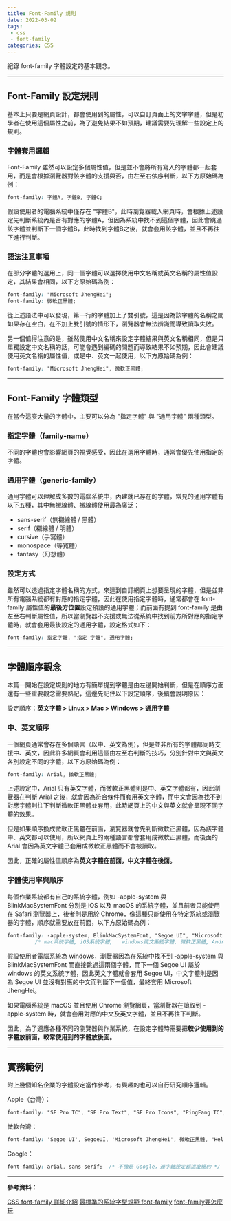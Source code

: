 ```yaml
---
title: Font-Family 規則
date: 2022-03-02
tags:
 - css
 - font-family
categories: CSS
---
```


紀錄 font-family 字體設定的基本觀念。

<!--more-->

---

## Font-Family 設定規則

基本上只要是網頁設計，都會使用到的屬性，可以自訂頁面上的文字字體，但是初學者在使用這個屬性之前，為了避免結果不如預期，建議需要先理解一些設定上的規則。

### 字體套用邏輯

Font-Family 雖然可以設定多個屬性值，但是並不會將所有寫入的字體都一起套用，而是會根據瀏覽器對該字體的支援與否，由左至右依序判斷，以下方原始碼為例：

```css
font-family: 字體A, 字體B, 字體C;
```

假設使用者的電腦系統中僅存在 "字體B"，此時瀏覽器載入網頁時，會根據上述設定先判斷系統內是否有對應的字體A，但因為系統中找不到這個字體，因此會跳過該字體並判斷下一個字體B，此時找到字體B之後，就會套用該字體，並且不再往下進行判斷。

### 語法注意事項

在部分字體的選用上，同一個字體可以選擇使用中文名稱或英文名稱的屬性值設定，其結果會相同，以下方原始碼為例：

```css
font-family: "Microsoft JhengHei";
font-family: 微軟正黑體;
```

從上述語法中可以發現，第一行的字體加上了雙引號，這是因為該字體的名稱之間如果存在空白，在不加上雙引號的情形下，瀏覽器會無法辨識而導致讀取失敗。

另一個值得注意的是，雖然使用中文名稱來設定字體結果與英文名稱相同，但是只單獨設定中文名稱的話，可能會遇到編碼的問題而導致結果不如預期，因此會建議使用英文名稱的屬性值，或是中、英文一起使用，以下方原始碼為例：

```css
font-family: "Microsoft JhengHei", 微軟正黑體;
```

---

## Font-Family 字體類型

在當今這麼大量的字體中，主要可以分為 "指定字體" 與 "通用字體" 兩種類型。

### 指定字體（family-name）

不同的字體也會影響網頁的視覺感受，因此在選用字體時，通常會優先使用指定的字體。

### 通用字體（generic-family）

通用字體可以理解成多數的電腦系統中，內建就已存在的字體，常見的通用字體有以下五種，其中無襯線體、襯線體使用最為廣泛：

- sans-serif（無襯線體 / 黑體）
- serif（襯線體 / 明體）
- cursive（手寫體）
- monospace（等寬體）
- fantasy（幻想體）

### 設定方式

雖然可以透過指定字體名稱的方式，來達到自訂網頁上想要呈現的字體，但是並非所有電腦系統都有對應的指定字體，因此在使用指定字體時，通常都會在 font-family 屬性值的**最後方位置**設定預設的通用字體；而前面有提到 font-family 是由左至右判斷屬性值，所以當瀏覽器不支援或無法從系統中找到前方所對應的指定字體時，就會套用最後設定的通用字體，設定格式如下：

```css
font-family: 指定字體, "指定 字體", 通用字體;
```



---

## 字體順序觀念

本篇一開始在設定規則的地方有簡單提到字體是由左邊開始判斷，但是在順序方面還有一些重要觀念需要熟記，這邊先記住以下設定順序，後續會說明原因：

設定順序：**英文字體 > Linux > Mac > Windows > 通用字體**
<!-- 這部分一直沒有比較好的解釋 -->



### 中、英文順序

一個網頁通常會存在多個語言（以中、英文為例），但是並非所有的字體都同時支援中、英文，因此許多網頁會利用這個由左至右判斷的技巧，分別針對中文與英文各別設定不同的字體，以下方原始碼為例：

```css
font-family: Arial, 微軟正黑體;
```

上述設定中，Arial 只有英文字體，而微軟正黑體則是中、英文字體都有，因此瀏覽器在判斷 Arial 之後，就會因為符合條件而套用英文字體，而中文會因為找不到對應字體則往下判斷微軟正黑體並套用，此時網頁上的中文與英文就會呈現不同字體的效果。

但是如果順序換成微軟正黑體在前面，瀏覽器就會先判斷微軟正黑體，因為該字體中、英文都可以使用，所以網頁上的兩種語言都會套用成微軟正黑體，而後面的 Arial 會因為英文字體已套用成微軟正黑體而不會被讀取。

因此，正確的屬性值順序為**英文字體在前面，中文字體在後面。**

### 字體使用率與順序

每個作業系統都有自己的系統字體，例如 -apple-system 與 BlinkMacSystemFont 分別是 iOS 以及 macOS 的系統字體，並且前者只能使用在 Safari 瀏覽器上，後者則是用於 Chrome，像這種只能使用在特定系統或瀏覽器的字體，順序就需要放在前面，以下方原始碼為例：

```css
font-family: -apple-system, BlinkMacSystemFont, "Segoe UI", "Microsoft JhengHei", Roboto, "Helvetica Neue", Arial, sans-serif;
	     /* mac系統字體, iOS系統字體,	windows英文系統字體, 微軟正黑體, Android系統字體, iOS系統字體, 通用字體, 通用字體 */
```

假設使用者電腦系統為 windows，瀏覽器因為在系統中找不到 -apple-system 與 BlinkMacSystemFont 而直接跳過這兩個字體，而下一個 Segoe UI 屬於 windows 的英文系統字體，因此英文字體就會套用 Segoe UI，中文字體則是因為 Segoe UI 並沒有對應的中文而判斷下一個值，最終套用 Microsoft JhengHei。

如果電腦系統是 macOS 並且使用 Chrome 瀏覽網頁，當瀏覽器在讀取到 -apple-system 時，就會套用對應的中文及英文字體，並且不再往下判斷。

因此，為了適應各種不同的瀏覽器與作業系統，在設定字體時需要把**較少使用到的字體放前面，較常使用到的字體放後面。**

---

## 實務範例

附上幾個知名企業的字體設定當作參考，有興趣的也可以自行研究順序邏輯。

Apple（台灣）：

```css
font-family: "SF Pro TC", "SF Pro Text", "SF Pro Icons", "PingFang TC", "Helvetica Neue", "Helvetica", "Arial", sans-serif;
```

微軟台灣：

```css
font-family: 'Segoe UI', SegoeUI, 'Microsoft JhengHei', 微軟正黑體, "Helvetica Neue", Helvetica, Arial, sans-serif;
```

Google：

```css
font-family: arial, sans-serif;  /* 不愧是 Google，連字體設定都這麼簡約 */
```

---

**參考資料：**

[CSS font-family 詳細介紹](https://www.oxxostudio.tw/articles/201811/css-font-family.html)
[最標準的系統字型規範 font-family](https://codertw.com/%E5%89%8D%E7%AB%AF%E9%96%8B%E7%99%BC/180456/#outline__1_2_1)
[font-family要怎麼玩](https://www.casper.tw/css/2014/01/01/font-family/)
